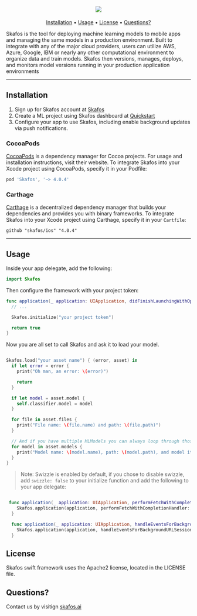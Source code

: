 <h1 align="center">
<img src="images/skafos_horizontal_on_white.png">
</h1>

<p align="center">
    <a href="#installation">Installation</a>
  • <a href="#usage">Usage</a>
  • <a href="#license">License</a>
  • <a href="#questions">Questions?</a>
</p>

Skafos is the tool for deploying machine learning models to mobile apps and managing the same models in a production environment. Built to integrate with any of the major cloud providers, users can utilize AWS, Azure, Google, IBM or nearly any other computational environment to organize data and train models. Skafos then versions, manages, deploys, and monitors model versions running in your production application environments

---

## Installation

1. Sign up for Skafos account at [Skafos](https://skafos.io)
2. Create a ML project using Skafos dashboard at [Quickstart](http://dashboard.metismachine.io/quickstart/project)
3. Configure your app to use Skafos, including enable background updates via push notifications.

### CocoaPods
[CocoaPods](https://cocoapods.org) is a dependency manager for Cocoa projects. For usage and installation instructions, visit their website. 
To integrate Skafos into your Xcode project using CocoaPods, specify it in your Podfile:

```ruby
pod 'Skafos', '~> 4.0.4'
```

### Carthage
[Carthage](https://github.com/Carthage/Carthage) is a decentralized dependency manager that builds your dependencies and provides you with binary frameworks. 
To integrate Skafos into your Xcode project using Carthage, specify it in your `Cartfile`:

```ogdl
github "skafos/ios" "4.0.4"
```

---

## Usage
Inside your app delegate, add the following:

```swift
import Skafos
```

Then configure the framework with your project token:

```swift
func application(_ application: UIApplication, didFinishLaunchingWithOptions launchOptions: [UIApplication.LaunchOptionsKey: Any]?) -> Bool {
  // ...

  Skafos.initialize("your project token")

  return true
}
```

Now you are all set to call Skafos and ask it to load your model.

```swift

Skafos.load("your asset name") { (error, asset) in
  if let error = error {
    print("Oh man, an error: \(error)")

    return
  }

  if let model = asset.model {
    self.classifier.model = model
  }

  for file in asset.files {
    print("File name: \(file.name) and path: \(file.path)")
  }

  // And if you have multiple MLModels you can always loop through those too:
  for model in asset.models {
    print("Model name: \(model.name), path: \(model.path), and model itself: \(model.model)")
  }
}

```


>
> Note: Swizzle is enabled by default, if you chose to disable swizzle, add `swizzle: false` to your initialize function and add the following to your app delegate:
>

```swift

 func application(_ application: UIApplication, performFetchWithCompletionHandler completionHandler: @escaping (UIBackgroundFetchResult) -> Void) {
    Skafos.application(application, performFetchWithCompletionHandler: completionHandler)
  }

  func application(_ application: UIApplication, handleEventsForBackgroundURLSession identifier: String, completionHandler: @escaping () -> Void) {
    Skafos.application(application, handleEventsForBackgroundURLSession: identifier, completionHandler: completionHandler)
  }

```


## License

Skafos swift framework uses the Apache2 license, located in the LICENSE file.

## Questions?

Contact us by visitign <a href="https://skafos.ai">skafos.ai</a>
